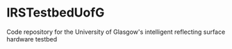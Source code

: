 # IRSTestbedUofG
Code repository for the University of Glasgow's intelligent reflecting surface hardware testbed
